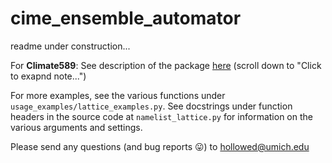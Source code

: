 # cime_ensemble_automator

readme under construction...

For **Climate589**: See description of the package [here](https://sites.google.com/umich.edu/climate589-wn22/projects/project-4-diffusion?authuser=1) (scroll down to "Click to exapnd note...")

For more examples, see the various functions under `usage_examples/lattice_examples.py`. See docstrings under function headers in the source code at `namelist_lattice.py` for information on the various arguments and settings.

Please send any questions (and bug reports 😛) to hollowed@umich.edu
